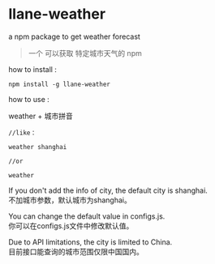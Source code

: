 # llane-weather
a npm package to get weather forecast

>一个 可以获取 特定城市天气的 npm

how to install :

```
npm install -g llane-weather
```

how to use : 

weather + 城市拼音

```
//like：

weather shanghai

//or

weather
```

If you don't add the info of city, the default city is shanghai.  
不加城市参数，默认城市为shanghai。

You can change the default value in configs.js.  
你可以在configs.js文件中修改默认值。

Due to API limitations, the city is limited to China.  
目前接口能查询的城市范围仅限中国国内。